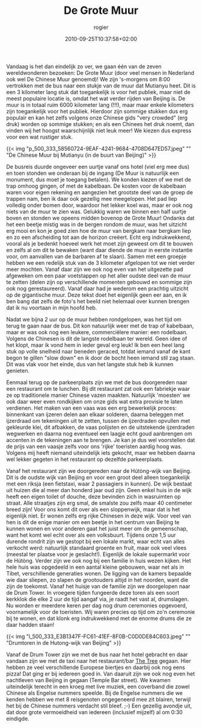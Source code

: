 ﻿---
title: De Grote Muur
author: rogier
type: post
date: 2010-09-25T10:37:58+02:00
url: /weblog/2010/09/25/de-grote-muur/
commentFolder: 2010-09-25-de-grote-muur
categories:
- Vakantie
tags:
- Beijing
- China
- Hútòng
- The Great Wall
resources:
- src: p_500_333_58560724-9EAF-4241-9684-4708D647ED57.jpeg
  title: De Chinese Muur bij Mutianyu (in de buurt van Beijing)
- src: l_500_333_E3B1347F-FC61-41EF-8F0B-C0D0DE84C603.jpeg
  title: Drumtoren in de Hutong-wijk van Beijing

---
Vandaag is het dan eindelijk zo ver, we gaan één van de zeven wereldwonderen bezoeken: De Grote Muur (door veel mensen in Nederland ook wel De Chinese Muur genoemd)! We zijn 's-morgens om 8:00 vertrokken met de bus naar een stukje van de muur dat Mutianyu heet. Dit is een 3 kilometer lang stuk dat toegankelijk is voor het publiek, maar niet de meest populaire locatie is, omdat het wat verder rijden van Beijing is. De muur is in totaal ruim 6000 kilometer lang (!!!), maar maar enkele kilometers zijn toegankelijk voor het publiek. Hierdoor zijn sommige stukken dus erg populair en kan het zelfs volgens onze Chinese gids "very crowded" (erg druk) worden op sommige stukken; en als een Chinees het druk noemt, dan vinden wij het hoogst waarschijnlijk niet leuk meer! We kiezen dus express voor een wat rustiger stuk. 


{{< img "p_500_333_58560724-9EAF-4241-9684-4708D647ED57.jpeg" ""  "De Chinese Muur bij Mutianyu (in de buurt van Beijing)" >}}

De busreis duurde ongeveer een uurtje vanaf ons hotel (viel erg mee dus) en toen stonden we onderaan bij de ingang (De Muur is natuurlijk een monument, dus moet je toegang betalen). We konden kiezen of we met de trap omhoog gingen, of met de kabelbaan. De kosten voor de kabelbaan waren voor eigen rekening en aangezien het grootste deel van de groep de trappen nam, ben ik daar ook gezellig mee meegelopen. Het pad liep volledig onder bomen door, waardoor het lekker koel was, maar er ook nog niets van de muur te zien was. Gelukkig waren we  binnen een half uurtje boven en stonden we opeens midden bovenop de Grote Muur! Ondanks dat het een beetje mistig was in de bergen rondom de muur, was het uitzicht erg mooi en kon je goed zien hoe de muur van bergkam naar bergkam liep en zo een afscheiding tot aan de horizon creëert. Echt erg indrukwekkend, vooral als je bedenkt hoeveel werk het moet zijn geweest om dit te bouwen en zelfs al om dit te bewaken (want daar diende de muur in eerste instantie voor, om aanvallen van de barbaren af te slaan). Samen met een groepje hebben we een redelijk stuk van de 3 kilometer afgelopen tot we niet verder meer mochten. Vanaf daar zijn we ook nog even van het uitgezette pad afgeweken om een paar voetstappen op het aller oudste deel van de muur te zetten (delen zijn op verschillende momenten gebouwd en sommige zijn ook nog gerestaureerd). Vanaf daar had je wederom een prachtig uitzicht op de gigantische muur. Deze tekst doet het eigenlijk geen eer aan, en ik ben bang dat zelfs de foto's het beeld niet helemaal over kunnen brengen dat ik nu voortaan in mijn hoofd heb.

Nadat we bijna 2 uur op de muur hebben rondgelopen, was het tijd om terug te gaan naar de bus. Dit kon natuurlijk weer met de trap of kabelbaan, maar er was ook nog een leukere, commerciëlere manier: een rodelbaan. Volgens de Chinesen is dit de langste rodelbaan ter wereld. Geen idee of het klopt, maar ik vond hem in ieder geval erg leuk! Ik ben een heel lang stuk op volle snelheid naar beneden geraced, totdat iemand vanaf de kant begon te gillen "slow down" en ik door de bocht heen iemand stil zag staan. Dit was vlak voor het einde, dus van het langste stuk heb ik kunnen genieten.  

Eenmaal terug op de parkeerplaats zijn we met de bus doorgereden naar een restaurant om te lunchen. Bij dit restaurant zat ook een fabriekje waar ze op traditionele manier Chinese vazen maakten. Natuurlijk 'moesten' we ook daar weer even rondkijken om onze gids wat extra provisie te laten verdienen. Het maken van een vaas was een erg bewerkelijk proces: binnenkant van ijzeren delen aan elkaar solderen, daarna beleggen met ijzerdraad om tekeningen uit te zetten, tussen de ijzerdraden opvullen met gekleurde klei, dit afbakken, de vaas polijsten en de uitstekende ijzerdraden wegwerken en daarna nog eventueel een laagje echt goud aanbrengen om accenten in de tekeningen aan te brengen. Je kan je dus wel voorstellen dat de prijs van een vaasje zelfs voor ons 'rijke' toeristen aardig hoog was. Volgens mij heeft niemand uiteindelijk iets gekocht, maar we hebben daarna wel lekker gegeten in het restaurant op dezelfde parkeerplaats.  

Vanaf het restaurant zijn we doorgereden naar de Hútòng-wijk van Beijing. Dit is de oudste wijk van Beijing en voor een groot deel alleen toegankelijk met een riksja (een fietstaxi, waar 2 passagiers in kunnen). De wijk bestaat uit huizen die al meer dan honderd jaar oud zijn. Geen enkel huis in de wijk heeft een eigen toilet of douche, deze bevinden zich in wasruimten op straat. Alle straatjes zijn erg smal, de smalste zou zelfs maar 40 centimeter breed zijn! Voor ons komt dit over als een sloppenwijk, maar dat is het eigenlijk niet. Er wonen zelfs erg rijke Chinesen in deze wijk. Voor veel van hen is dit de enige manier om een beetje in het centrum van Beijing te kunnen wonen en voor anderen gaat het juist meer om de gemeenschap, want het komt wel echt over als een volksbuurt. Tijdens onze 1,5 uur durende rondrit zijn we gestopt bij een lokale markt, waar echt van alles verkocht werd: natuurlijk standaard groente en fruit, maar ook veel vlees (meestal ter plaatse voor je geslacht!). Eigenlijk de lokale supermarkt voor de Hútòng. Verder zijn we ook nog bij een familie in huis wezen kijken. Het hele huis was opgedeeld in een aantal kleine gebouwen, waar net als in Tibet, verschillende generaties wonen. De ligging van de kamers bepaalde wie daar sliepen, zo slapen de grootouders altijd in het noorden, want die zijn de toekomst. Vanaf het huisje van de familie zijn we doorgelopen naar de Drum Tower. In vroegere tijden fungeerde deze toren als een soort kerkklok die elke 2 uur de tijd aangaf via, je raadt het vast al, drumslagen. Nu worden er meerdere keren per dag nog drum ceremonies opgevoerd, voornamelijk voor de toeristen. Wij waren precies op tijd om zo'n ceremonie bij te wonen, en dat klonk erg indrukwekkend met de enorme drums die ze daar hadden staan!   


{{< img "l_500_333_E3B1347F-FC61-41EF-8F0B-C0D0DE84C603.jpeg" ""  "Drumtoren in de Hutong-wijk van Beijing" >}}

Vanaf de Drum Tower zijn we met de bus naar het hotel gebracht en daar vandaan zijn we met de taxi naar het restaurant/bar [The Tree](http://www.treebeijing.com.cn/) gegaan. Hier hebben ze veel verschillende Europese biertjes en daarbij ook nog eens pizza! Dat ging er bij iedereen goed in. Van daaruit zijn we ook nog even het nachtleven van Beijing in gegaan (Temple Bar street). We kwamen uiteindelijk terecht in een kroeg met live muziek, een coverband die zowel Chinese als Engelse nummers speelde. Bij de Engelse nummers die we kenden hebben we met 8 reisgenoten ongegeneerd mee zit blairen, terwijl het bij de Chinese nummers verdacht stil bleef. ;-) Een gezellig avondje uit, dat door grote vermoeidheid van iedereen (inclusief mijzelf) al om 0:30 eindigde.
